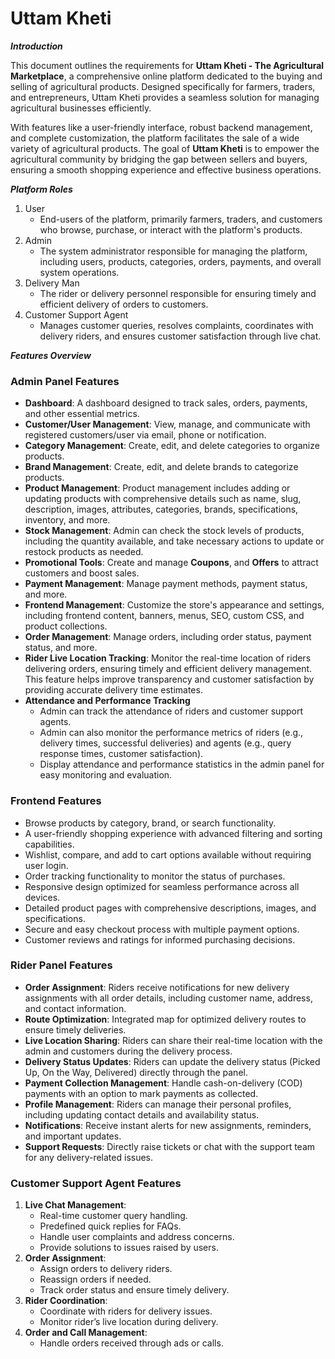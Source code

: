 # Uttam Kheti

***Introduction***

This document outlines the requirements for **Uttam Kheti - The Agricultural Marketplace**, a comprehensive online platform dedicated to the buying and selling of agricultural products. Designed specifically for farmers, traders, and entrepreneurs, Uttam Kheti provides a seamless solution for managing agricultural businesses efficiently.

With features like a user-friendly interface, robust backend management, and complete customization, the platform facilitates the sale of a wide variety of agricultural products. The goal of **Uttam Kheti** is to empower the agricultural community by bridging the gap between sellers and buyers, ensuring a smooth shopping experience and effective business operations.

***Platform Roles***

1. User
    - End-users of the platform, primarily farmers, traders, and customers who browse, purchase, or interact with the platform's products.
2. Admin
    - The system administrator responsible for managing the platform, including users, products, categories, orders, payments, and overall system operations.
3. Delivery Man
    - The rider or delivery personnel responsible for ensuring timely and efficient delivery of orders to customers.
4. Customer Support Agent
    - Manages customer queries, resolves complaints, coordinates with delivery riders, and ensures customer satisfaction through live chat.

***Features Overview***

### **Admin Panel Features**

- **Dashboard**: A dashboard designed to track sales, orders, payments, and other essential metrics.
- **Customer/User Management**: View, manage, and communicate with registered customers/user via email, phone or notification.
- **Category Management**: Create, edit, and delete categories to organize products.
- **Brand Management**: Create, edit, and delete brands to categorize products.
- **Product Management**: Product management includes adding or updating products with comprehensive details such as name, slug, description, images, attributes, categories, brands, specifications, inventory, and more.
- **Stock Management**: Admin can check the stock levels of products, including the quantity available, and take necessary actions to update or restock products as needed.
- **Promotional Tools**: Create and manage **Coupons**, and **Offers** to attract customers and boost sales.
- **Payment Management**: Manage payment methods, payment status, and more.
- **Frontend Management**: Customize the store's appearance and settings, including frontend content, banners, menus, SEO, custom CSS, and product collections.
- **Order Management**: Manage orders, including order status, payment status, and more.
- **Rider Live Location Tracking**: Monitor the real-time location of riders delivering orders, ensuring timely and efficient delivery management. This feature helps improve transparency and customer satisfaction by providing accurate delivery time estimates.
- **Attendance and Performance Tracking**
    - Admin can track the attendance of riders and customer support agents.
    - Admin can also monitor the performance metrics of riders (e.g., delivery times, successful deliveries) and agents (e.g., query response times, customer satisfaction).
    - Display attendance and performance statistics in the admin panel for easy monitoring and evaluation.

### **Frontend Features**

- Browse products by category, brand, or search functionality.
- A user-friendly shopping experience with advanced filtering and sorting capabilities.
- Wishlist, compare, and add to cart options available without requiring user login.
- Order tracking functionality to monitor the status of purchases.
- Responsive design optimized for seamless performance across all devices.
- Detailed product pages with comprehensive descriptions, images, and specifications.
- Secure and easy checkout process with multiple payment options.
- Customer reviews and ratings for informed purchasing decisions.

### **Rider Panel Features**

- **Order Assignment**: Riders receive notifications for new delivery assignments with all order details, including customer name, address, and contact information.
- **Route Optimization**: Integrated map for optimized delivery routes to ensure timely deliveries.
- **Live Location Sharing**: Riders can share their real-time location with the admin and customers during the delivery process.
- **Delivery Status Updates**: Riders can update the delivery status (Picked Up, On the Way, Delivered) directly through the panel.
- **Payment Collection Management**: Handle cash-on-delivery (COD) payments with an option to mark payments as collected.
- **Profile Management**: Riders can manage their personal profiles, including updating contact details and availability status.
- **Notifications**: Receive instant alerts for new assignments, reminders, and important updates.
- **Support Requests**: Directly raise tickets or chat with the support team for any delivery-related issues.

### **Customer Support Agent Features**

1. **Live Chat Management**:
    - Real-time customer query handling.
    - Predefined quick replies for FAQs.
    - Handle user complaints and address concerns.
    - Provide solutions to issues raised by users.
2. **Order Assignment**:
    - Assign orders to delivery riders.
    - Reassign orders if needed.
    - Track order status and ensure timely delivery.
3. **Rider Coordination**:
    - Coordinate with riders for delivery issues.
    - Monitor rider’s live location during delivery.
4. **Order and Call Management**:
    - Handle orders received through ads or calls.
